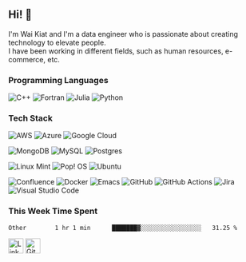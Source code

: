 ## Hi! 👋
I'm Wai Kiat and I'm a data engineer who is passionate about creating technology to elevate people.\
I have been working in different fields, such as human resources, e-commerce, etc.

### Programming Languages
![C++](https://img.shields.io/badge/c++-%2300599C.svg?style=for-the-badge&logo=c%2B%2B&logoColor=white)
![Fortran](https://img.shields.io/badge/Fortran-%23734F96.svg?style=for-the-badge&logo=fortran&logoColor=white)
![Julia](https://img.shields.io/badge/-Julia-9558B2?style=for-the-badge&logo=julia&logoColor=white)
![Python](https://img.shields.io/badge/python-3670A0?style=for-the-badge&logo=python&logoColor=ffdd54)

### Tech Stack
![AWS](https://img.shields.io/badge/AWS-%23FF9900.svg?style=for-the-badge&logo=amazon-aws&logoColor=white) 
![Azure](https://img.shields.io/badge/azure-%230072C6.svg?style=for-the-badge&logo=azure-devops&logoColor=white)
![Google Cloud](https://img.shields.io/badge/GoogleCloud-%234285F4.svg?style=for-the-badge&logo=google-cloud&logoColor=white) 

![MongoDB](https://img.shields.io/badge/MongoDB-%234ea94b.svg?style=for-the-badge&logo=mongodb&logoColor=white)
![MySQL](https://img.shields.io/badge/mysql-%2300f.svg?style=for-the-badge&logo=mysql&logoColor=white)
![Postgres](https://img.shields.io/badge/postgres-%23316192.svg?style=for-the-badge&logo=postgresql&logoColor=white)

![Linux Mint](https://img.shields.io/badge/Linux%20Mint-87CF3E?style=for-the-badge&logo=Linux%20Mint&logoColor=white)
![Pop! OS](https://img.shields.io/badge/Pop!_OS-48B9C7?style=for-the-badge&logo=Pop!_OS&logoColor=white)
![Ubuntu](https://img.shields.io/badge/Ubuntu-E95420?style=for-the-badge&logo=ubuntu&logoColor=white)

![Confluence](https://img.shields.io/badge/confluence-%23172BF4.svg?style=for-the-badge&logo=confluence&logoColor=white)
![Docker](https://img.shields.io/badge/docker-%230db7ed.svg?style=for-the-badge&logo=docker&logoColor=white)
![Emacs](https://img.shields.io/badge/Emacs-%237F5AB6.svg?&style=for-the-badge&logo=gnu-emacs&logoColor=white)
![GitHub](https://img.shields.io/badge/github-%23121011.svg?style=for-the-badge&logo=github&logoColor=white)
![GitHub Actions](https://img.shields.io/badge/githubactions-%232671E5.svg?style=for-the-badge&logo=githubactions&logoColor=white)
![Jira](https://img.shields.io/badge/jira-%230A0FFF.svg?style=for-the-badge&logo=jira&logoColor=white)
![Visual Studio Code](https://img.shields.io/badge/Visual%20Studio%20Code-0078d7.svg?style=for-the-badge&logo=visual-studio-code&logoColor=white)

### This Week Time Spent
<!--START_SECTION:waka-->

```text
Other        1 hr 1 min      ███████▓░░░░░░░░░░░░░░░░░   31.25 %
```

<!--END_SECTION:waka-->

<a href="https://www.linkedin.com/in/waikiattan/" target="_blank"><img src="https://raw.githubusercontent.com/arturssmirnovs/arturssmirnovs/master/in.png" alt="LinkedIn" width="30"></a>
<a href="https://github.com/wk-tan" target="_blank"><img src="https://raw.githubusercontent.com/arturssmirnovs/arturssmirnovs/master/git.png" alt="GitHub" width="30"></a>
